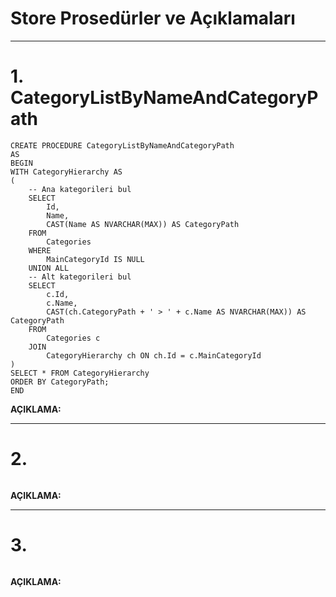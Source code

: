 # Store Prosedürler ve Açıklamaları
---

# 1. CategoryListByNameAndCategoryPath

```
CREATE PROCEDURE CategoryListByNameAndCategoryPath 
AS
BEGIN
WITH CategoryHierarchy AS
(
    -- Ana kategorileri bul
    SELECT 
        Id,
        Name,
        CAST(Name AS NVARCHAR(MAX)) AS CategoryPath
    FROM 
        Categories
    WHERE 
        MainCategoryId IS NULL
    UNION ALL
    -- Alt kategorileri bul
    SELECT 
        c.Id,
        c.Name,
        CAST(ch.CategoryPath + ' > ' + c.Name AS NVARCHAR(MAX)) AS CategoryPath
    FROM 
        Categories c
    JOIN 
        CategoryHierarchy ch ON ch.Id = c.MainCategoryId
)
SELECT * FROM CategoryHierarchy
ORDER BY CategoryPath;
END
```

**AÇIKLAMA:**  

---

# 2. 

```

```

**AÇIKLAMA:** 

---

# 3. 

```

```

**AÇIKLAMA:** 
